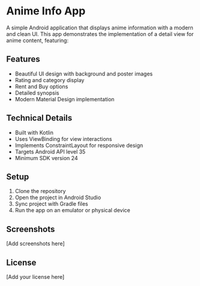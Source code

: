 # Anime Info App

A simple Android application that displays anime information with a modern and clean UI. This app demonstrates the implementation of a detail view for anime content, featuring:

## Features
- Beautiful UI design with background and poster images
- Rating and category display
- Rent and Buy options
- Detailed synopsis
- Modern Material Design implementation

## Technical Details
- Built with Kotlin
- Uses ViewBinding for view interactions
- Implements ConstraintLayout for responsive design
- Targets Android API level 35
- Minimum SDK version 24

## Setup
1. Clone the repository
2. Open the project in Android Studio
3. Sync project with Gradle files
4. Run the app on an emulator or physical device

## Screenshots
[Add screenshots here]

## License
[Add your license here] 